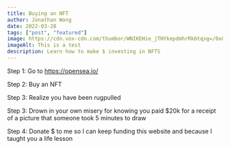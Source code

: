 ```yaml
---
title: Buying an NFT
author: Jonathan Wong
date: 2022-03-28
tags: ["post", "featured"]
image: https://cdn.vox-cdn.com/thumbor/WNIKEHie_jTHYkepdmhrRk6tqsg=/0x0:800x600/1200x800/filters:focal(336x236:464x364)/cdn.vox-cdn.com/uploads/chorus_image/image/70668585/unnamed.0.png
imageAlt: This is a test
description: Learn how to make $ investing in NFTS
---
```

Step 1: Go to https://opensea.io/

Step 2: Buy an NFT

Step 3: Realize you have been rugpulled

Step 3: Drown in your own misery for knowing you paid $20k for a receipt of a picture that someone took 5 minutes to draw

Step 4: Donate $ to me so I can keep funding this website and because I taught you a life lesson